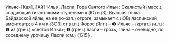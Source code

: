 ---
---

Ильяс-⟦Кая⟧, ⟦Ай⟧-Илья, Ласпи, Гора Святого Ильи
: Скалистый ⦅масс.⦆, спадающий гигантскими ступенями к ⦅Ю⦆ и ⦅З⦆. Высшая точка Байдарской яйлы, на ее ⦅ю-зап.⦆ отроге, замыкает с ⦅ЮВ⦆ ласпинский амфитеатр; в 4 км к ⦅ЗСЗ⦆ от ⦅н.п.⦆ Форос ⦅Ялт.⦆ – ❶ Ильяс – ⦅кртат.⦆ ⦅и.л.⦆; ❷ из ⦅греч.⦆ «святой Илья»; ❸ ⦅греч.⦆ ласпи – грязь, глина – очевидно, по соседнему урочищу Ласпи ⦅см.⦆ ⦃Б15⦄.
